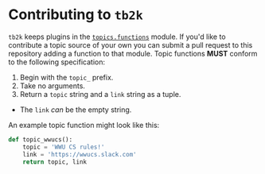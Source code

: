 # Contributing to `tb2k`

`tb2k` keeps plugins in the [`topics.functions`][topic functions] module. If
you'd like to contribute a topic source of your own you can submit a pull
request to this repository adding a function to that module. Topic functions
**MUST** conform to the following specification:

1. Begin with the `topic_` prefix.
2. Take no arguments.
3. Return a `topic` string and a `link` string as a tuple.
  - The `link` _can_ be the empty string.

An example topic function might look like this:
```python
def topic_wwucs():
    topic = 'WWU CS rules!'
    link = 'https://wwucs.slack.com'
    return topic, link
```

[topic functions]: https://github.com/solus-impar/tb2k/blob/master/topics/functions.py
